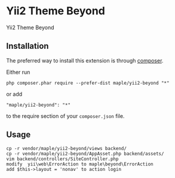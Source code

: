 Yii2 Theme Beyond
=================
Yii2 Theme Beyond

Installation
------------

The preferred way to install this extension is through [composer](http://getcomposer.org/download/).

Either run

```
php composer.phar require --prefer-dist maple/yii2-beyond "*"
```

or add

```
"maple/yii2-beyond": "*"
```

to the require section of your `composer.json` file.

Usage
------------

```
cp -r vendor/maple/yii2-beyond/views backend/
cp -r vendor/maple/yii2-beyond/AppAsset.php backend/assets/
vim backend/controllers/SiteController.php
modify  yii\web\ErrorAction to maple\beyond\ErrorAction
add $this->layout = 'nonav' to action login
